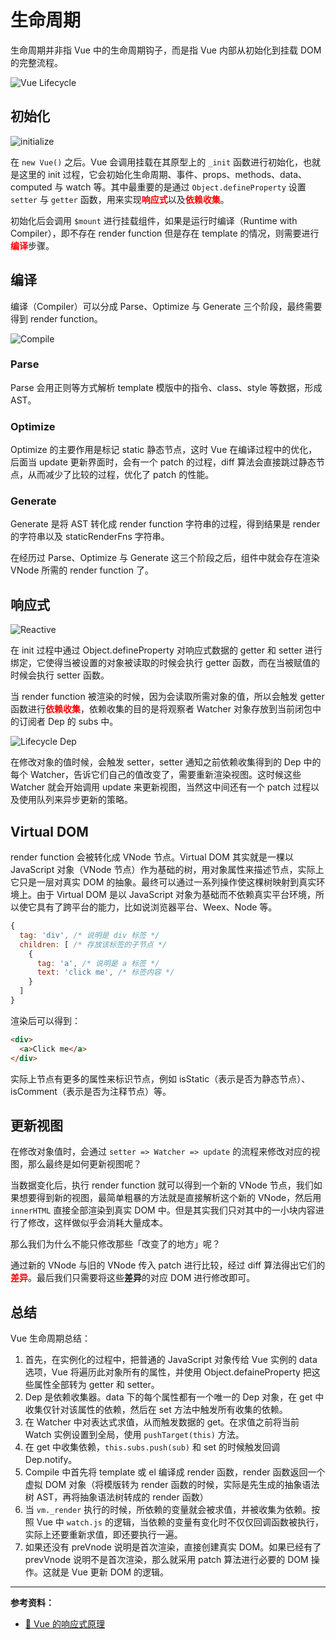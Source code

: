 # 生命周期

生命周期并非指 Vue 中的生命周期钩子，而是指 Vue 内部从初始化到挂载 DOM 的完整流程。

![Vue Lifecycle](../snapshot/vue-lifecycle.jpg)

## 初始化

![initialize](../snapshot/lifecycle-initialize.jpg)

在 `new Vue()` 之后。Vue 会调用挂载在其原型上的 `_init` 函数进行初始化，也就是这里的 init 过程，它会初始化生命周期、事件、props、methods、data、computed 与 watch 等。其中最重要的是通过 `Object.defineProperty` 设置 `setter` 与 `getter` 函数，用来实现<span style="color:red;font-weight:bold">响应式</span>以及<span style="color:red;font-weight:bold">依赖收集</span>。

初始化后会调用 `$mount` 进行挂载组件，如果是运行时编译（Runtime with Compiler），即不存在 render function 但是存在 template 的情况，则需要进行<span style="color:red;font-weight:bold">编译</span>步骤。

## 编译

编译（Compiler）可以分成 Parse、Optimize 与 Generate 三个阶段，最终需要得到 render function。

![Compile](../snapshot/lifecycle-compile.jpg)

### Parse

Parse 会用正则等方式解析 template 模版中的指令、class、style 等数据，形成 AST。

### Optimize

Optimize 的主要作用是标记 static 静态节点，这时 Vue 在编译过程中的优化，后面当 update 更新界面时，会有一个 patch 的过程，diff 算法会直接跳过静态节点，从而减少了比较的过程，优化了 patch 的性能。

### Generate

Generate 是将 AST 转化成 render function 字符串的过程，得到结果是 render 的字符串以及 staticRenderFns 字符串。

在经历过 Parse、Optimize 与 Generate 这三个阶段之后，组件中就会存在渲染 VNode 所需的 render function 了。

## 响应式

![Reactive](../snapshot/lifecycle-reactive.jpg)

在 init 过程中通过 Object.defineProperty 对响应式数据的 getter 和 setter 进行绑定，它使得当被设置的对象被读取的时候会执行 getter 函数，而在当被赋值的时候会执行 setter 函数。

当 render function 被渲染的时候，因为会读取所需对象的值，所以会触发 getter 函数进行<span style="color:red;font-weight:bold">依赖收集</span>，依赖收集的目的是将观察者 Watcher 对象存放到当前闭包中的订阅者 Dep 的 subs 中。

![Lifecycle Dep](../snapshot/lifecycle-dep.jpg)

在修改对象的值时候，会触发 setter，setter 通知之前依赖收集得到的 Dep 中的每个 Watcher，告诉它们自己的值改变了，需要重新渲染视图。这时候这些 Watcher 就会开始调用 update 来更新视图，当然这中间还有一个 patch 过程以及使用队列来异步更新的策略。

## Virtual DOM

render function 会被转化成 VNode 节点。Virtual DOM 其实就是一棵以 JavaScript 对象（VNode 节点）作为基础的树，用对象属性来描述节点，实际上它只是一层对真实 DOM 的抽象。最终可以通过一系列操作使这棵树映射到真实环境上。由于 Virtual DOM 是以 JavaScript 对象为基础而不依赖真实平台环境，所以使它具有了跨平台的能力，比如说浏览器平台、Weex、Node 等。

```js
{
  tag: 'div', /* 说明是 div 标签 */
  children: [ /* 存放该标签的子节点 */
    {
      tag: 'a', /* 说明是 a 标签 */
      text: 'click me', /* 标签内容 */
    }
  ]
}
```

渲染后可以得到：

```html
<div>
  <a>Click me</a>
</div>
```

实际上节点有更多的属性来标识节点，例如 isStatic（表示是否为静态节点）、isComment（表示是否为注释节点）等。

## 更新视图

在修改对象值时，会通过 `setter => Watcher => update` 的流程来修改对应的视图，那么最终是如何更新视图呢？

当数据变化后，执行 render function 就可以得到一个新的 VNode 节点，我们如果想要得到新的视图，最简单粗暴的方法就是直接解析这个新的 VNode，然后用 `innerHTML` 直接全部渲染到真实 DOM 中。但是其实我们只对其中的一小块内容进行了修改，这样做似乎会消耗大量成本。

那么我们为什么不能只修改那些「改变了的地方」呢？

通过新的 VNode 与旧的 VNode 传入 patch 进行比较，经过 diff 算法得出它们的<span style="color:red;font-weight:bold">差异</span>。最后我们只需要将这些**差异**的对应 DOM 进行修改即可。

## 总结

Vue 生命周期总结：

1. 首先，在实例化的过程中，把普通的 JavaScript 对象传给 Vue 实例的 data 选项，Vue 将遍历此对象所有的属性，并使用 Object.defaineProperty 把这些属性全部转为 getter 和 setter。
2. Dep 是依赖收集器。data 下的每个属性都有一个唯一的 Dep 对象，在 get 中收集仅针对该属性的依赖，然后在 set 方法中触发所有收集的依赖。
3. 在 Watcher 中对表达式求值，从而触发数据的 get。在求值之前将当前 Watch 实例设置到全局，使用 `pushTarget(this)` 方法。
4. 在 get 中收集依赖，`this.subs.push(sub)` 和 set 的时候触发回调 Dep.notify。
5. Compile 中首先将 template 或 el 编译成 render 函数，render 函数返回一个虚拟 DOM 对象（将模版转为 render 函数的时候，实际是先生成的抽象语法树 AST，再将抽象语法树转成的 render 函数）
6. 当 `vm._render` 执行的时候，所依赖的变量就会被求值，并被收集为依赖。按照 Vue 中 `watch.js` 的逻辑，当依赖的变量有变化时不仅仅回调函数被执行，实际上还要重新求值，即还要执行一遍。
7. 如果还没有 preVnode 说明是首次渲染，直接创建真实 DOM。如果已经有了 prevVnode 说明不是首次渲染，那么就采用 patch 算法进行必要的 DOM 操作。这就是 Vue 更新 DOM 的逻辑。

---

**参考资料：**

* [📝 Vue 的响应式原理](https://github.com/answershuto/learnVue/blob/master/docs/%E5%93%8D%E5%BA%94%E5%BC%8F%E5%8E%9F%E7%90%86.MarkDown)

